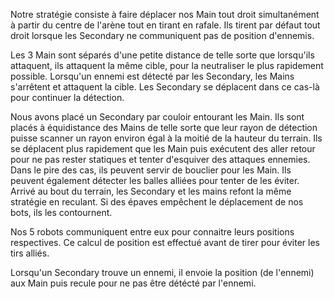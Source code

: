 Notre stratégie consiste à faire déplacer nos Main tout droit simultanément à partir du centre de l'arène tout en 
tirant en rafale. Ils tirent par défaut tout droit lorsque les Secondary ne communiquent pas de position d'ennemis.

Les 3 Main sont séparés d'une petite distance de telle sorte que lorsqu'ils attaquent, ils attaquent la même cible, 
pour la neutraliser le plus rapidement possible. Lorsqu'un ennemi est détecté par les Secondary, les Mains s'arrêtent
et attaquent la cible. Les Secondary se déplacent dans ce cas-là pour continuer la détection.

Nous avons placé un Secondary par couloir entourant les Main. Ils sont placés à équidistance des Mains de telle sorte 
que leur rayon de détection puisse scanner un rayon environ égal à la moitié de la hauteur du terrain.
Ils se déplacent plus rapidement que les Main puis exécutent des aller retour pour ne pas rester statiques 
et tenter d'esquiver des attaques ennemies. Dans le pire des cas, ils peuvent servir de bouclier pour les Main. 
Ils peuvent également détecter les balles alliées pour tenter de les éviter. 
Arrivé au bout du terrain, les Secondary et les mains refont la même stratégie en reculant.
Si des épaves empêchent le déplacement de nos bots, ils les contournent.

Nos 5 robots communiquent entre eux pour connaitre leurs positions respectives. Ce calcul de position est effectué
avant de tirer pour éviter les tirs alliés.

Lorsqu'un Secondary trouve un ennemi, il envoie la position (de l'ennemi) aux Main puis recule pour ne pas être détécté par 
l'ennemi.
